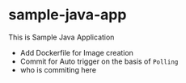 # sample-java-app
This is Sample Java Application
- Add Dockerfile for Image creation
- Commit for Auto trigger on the basis of `Polling`
- who is commiting here 
